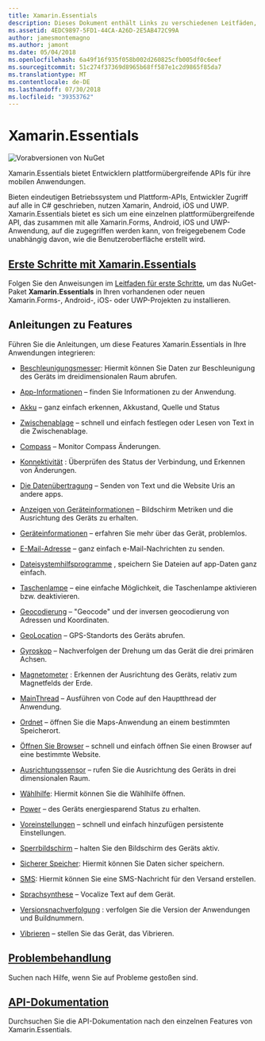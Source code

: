 ```yaml
---
title: Xamarin.Essentials
description: Dieses Dokument enthält Links zu verschiedenen Leitfäden, die Xamarin.Essentials, beschreiben, die Entwickler plattformübergreifende APIs für ihre mobilen Anwendungen bietet.
ms.assetid: 4EDC9897-5FD1-44CA-A26D-2E5AB472C99A
author: jamesmontemagno
ms.author: jamont
ms.date: 05/04/2018
ms.openlocfilehash: 6a49f16f935f058b002d260825cfb005df0c6eef
ms.sourcegitcommit: 51c274f37369d8965b68ff587e1c2d9865f85da7
ms.translationtype: MT
ms.contentlocale: de-DE
ms.lasthandoff: 07/30/2018
ms.locfileid: "39353762"
---
```

# <a name="xamarinessentials"></a>Xamarin.Essentials

![Vorabversionen von NuGet](~/media/shared/pre-release.png)

Xamarin.Essentials bietet Entwicklern plattformübergreifende APIs für ihre mobilen Anwendungen.

Bieten eindeutigen Betriebssystem und Plattform-APIs, Entwickler Zugriff auf alle in C# geschrieben, nutzen Xamarin, Android, iOS und UWP. Xamarin.Essentials bietet es sich um eine einzelnen plattformübergreifende API, das zusammen mit alle Xamarin.Forms, Android, iOS und UWP-Anwendung, auf die zugegriffen werden kann, von freigegebenem Code unabhängig davon, wie die Benutzeroberfläche erstellt wird.

## <a name="get-started-with-xamarinessentialsget-startedmdcontextxamarinxamarin-forms"></a>[Erste Schritte mit Xamarin.Essentials](get-started.md?context=xamarin/xamarin-forms)

Folgen Sie den Anweisungen im [Leitfaden für erste Schritte](get-started.md), um das NuGet-Paket **Xamarin.Essentials** in Ihren vorhandenen oder neuen Xamarin.Forms-, Android-, iOS- oder UWP-Projekten zu installieren.


## <a name="feature-guides"></a>Anleitungen zu Features

Führen Sie die Anleitungen, um diese Features Xamarin.Essentials in Ihre Anwendungen integrieren:

* [Beschleunigungsmesser](accelerometer.md?context=xamarin/xamarin-forms): Hiermit können Sie Daten zur Beschleunigung des Geräts im dreidimensionalen Raum abrufen.

* [App-Informationen](app-information.md?context=xamarin/xamarin-forms) – finden Sie Informationen zu der Anwendung.
* [Akku](battery.md?context=xamarin/xamarin-forms) – ganz einfach erkennen, Akkustand, Quelle und Status
* [Zwischenablage](clipboard.md?context=xamarin/xamarin-forms) – schnell und einfach festlegen oder Lesen von Text in die Zwischenablage.
* [Compass](compass.md?context=xamarin/xamarin-forms) – Monitor Compass Änderungen.
* [Konnektivität](connectivity.md?context=xamarin/xamarin-forms) : Überprüfen des Status der Verbindung, und Erkennen von Änderungen.
* [Die Datenübertragung](data-transfer.md?context=xamarin/xamarin-forms) – Senden von Text und die Website Uris an andere apps.
* [Anzeigen von Geräteinformationen](device-display.md?context=xamarin/xamarin-forms) – Bildschirm Metriken und die Ausrichtung des Geräts zu erhalten.
* [Geräteinformationen](device-information.md?context=xamarin/xamarin-forms) – erfahren Sie mehr über das Gerät, problemlos.
* [E-Mail-Adresse](email.md?context=xamarin/xamarin-forms) – ganz einfach e-Mail-Nachrichten zu senden.
* [Dateisystemhilfsprogramme](file-system-helpers.md?context=xamarin/xamarin-forms) , speichern Sie Dateien auf app-Daten ganz einfach.
* [Taschenlampe](flashlight.md?context=xamarin/xamarin-forms) – eine einfache Möglichkeit, die Taschenlampe aktivieren bzw. deaktivieren.
* [Geocodierung](geocoding.md?context=xamarin/xamarin-forms) – "Geocode" und der inversen geocodierung von Adressen und Koordinaten.
* [GeoLocation](geolocation.md?context=xamarin/xamarin-forms) – GPS-Standorts des Geräts abrufen.
* [Gyroskop](gyroscope.md?context=xamarin/xamarin-forms) – Nachverfolgen der Drehung um das Gerät die drei primären Achsen.
* [Magnetometer](magnetometer.md?context=xamarin/xamarin-forms) : Erkennen der Ausrichtung des Geräts, relativ zum Magnetfelds der Erde.
* [MainThread](main-thread.md?content=xamarin/xamarin-forms) – Ausführen von Code auf den Hauptthread der Anwendung.
* [Ordnet](maps.md?content=xamarin/xamarin-forms) – öffnen Sie die Maps-Anwendung an einem bestimmten Speicherort.
* [Öffnen Sie Browser](open-browser.md?context=xamarin/xamarin-forms) – schnell und einfach öffnen Sie einen Browser auf eine bestimmte Website.
* [Ausrichtungssensor](orientation-sensor.md?context=xamarin/xamarin-forms) – rufen Sie die Ausrichtung des Geräts in drei dimensionalen Raum.
* [Wählhilfe](phone-dialer.md?context=xamarin/xamarin-forms): Hiermit können Sie die Wählhilfe öffnen.
* [Power](power.md?context=xamarin/xamarin-forms) – des Geräts energiesparend Status zu erhalten.
* [Voreinstellungen](preferences.md?context=xamarin/xamarin-forms) – schnell und einfach hinzufügen persistente Einstellungen.
* [Sperrbildschirm](screen-lock.md?context=xamarin/xamarin-forms) – halten Sie den Bildschirm des Geräts aktiv.
* [Sicherer Speicher](secure-storage.md?context=xamarin/xamarin-forms): Hiermit können Sie Daten sicher speichern.
* [SMS](sms.md?context=xamarin/xamarin-forms): Hiermit können Sie eine SMS-Nachricht für den Versand erstellen.
* [Sprachsynthese](text-to-speech.md?context=xamarin/xamarin-forms) – Vocalize Text auf dem Gerät.
* [Versionsnachverfolgung](version-tracking.md?context=xamarin/xamarin-forms) : verfolgen Sie die Version der Anwendungen und Buildnummern.
* [Vibrieren](vibrate.md?context=xamarin/xamarin-forms) – stellen Sie das Gerät, das Vibrieren.

## <a name="troubleshootingtroubleshootingmdcontextxamarinxamarin-forms"></a>[Problembehandlung](troubleshooting.md?context=xamarin/xamarin-forms)

Suchen nach Hilfe, wenn Sie auf Probleme gestoßen sind.

## <a name="api-documentationxrefxamarinessentials"></a>[API-Dokumentation](xref:Xamarin.Essentials)

Durchsuchen Sie die API-Dokumentation nach den einzelnen Features von Xamarin.Essentials.
